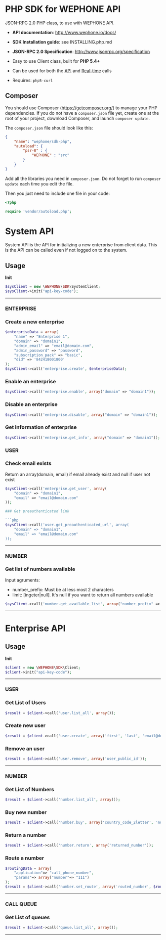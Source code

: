 PHP SDK for WEPHONE API
============

JSON-RPC 2.0 PHP class, to use with WEPHONE API.

* **API documentation**: http://www.wephone.io/docs/
* **SDK Installation guide**: see INSTALLING.php.md
* **JSON-RPC 2.0 Specification**: http://www.jsonrpc.org/specification

* Easy to use Client class, built for **PHP 5.4+**
* Can be used for both the [API][docs-api] and [Real-time][docs-realtime] calls
* Requires: `php5-curl`

[docs-api]: http://wephone.io/docs/
[docs-realtime]: http://wephone.io/docs/real-time/

## Composer

You should use Composer (https://getcomposer.org/) to manage your PHP dependencies.
If you do not have a `composer.json` file yet, create one at the root of your project, download Composer, and launch `composer update`.

The `composer.json` file should look like this:
```json
{
    "name": "wephone/sdk-php",
    "autoload": {
        "psr-0" : {
            "WEPHONE" : "src"
        }
    }
}
```

Add all the libraries you need in `composer.json`. Do not forget to run `composer update` each time you edit the file.

Then you just need to include one file in your code:
```php
<?php

require 'vendor/autoload.php';
```


# System API

System API is the API for initializing a new enterprise from client data. 
This is the API can be called even if not logged on to the system.

## Usage

**Init**
```php
$sysClient = new \WEPHONE\SDK\SystemClient;
$sysClient->init("api-key-code");
```


********************************************************************************


### ENTERPRISE
### Create a new enterprise

```php
$enterpriseData = array(
    "name" => "Enterprise 1",
    "domain" => "domain1",
    "admin_email" => "email@domain.com",
    "admin_password" => "password",
    "subscription_pack" => "basic",
    "did" => '842418001800'
);
$sysClient->call('enterprise.create', $enterpriseData);
```

### Enable an enterprise

```php
$sysClient->call('enterprise.enable', array("domain" => "domain1"));
```

### Disable an enterprise

```php
$sysClient->call('enterprise.disable', array("domain" => "domain1"));
```

### Get information of enterprise

```php
$sysClient->call('enterprise.get_info', array("domain" => "domain1"));
```


### USER
### Check email exists

Return an array(domain, email) if email already exist and null if user not exist

```php
$sysClient->call('enterprise.get_user', array(
    "domain" => "domain1", 
    "email" => "email@domain.com"
));

### Get preauthenticated link

```php
$sysClient->call('user.get_preauthenticated_url', array(
    "domain" => "domain1", 
    "email" => "email@domain.com"
));
```

********************************************************************************


### NUMBER
### Get list of numbers available

Input agruments: 
- number_prefix: Must be at less most 2 characters
- limit: [ingeter|null]. It's null if you want to return all numbers available

```php
$sysClient->call('number.get_available_list', array("number_prefix" => "8424", "limit" => 10));
```

********************************************************************************



# Enterprise API


## Usage

**Init**
```php
$client = new \WEPHONE\SDK\Client;
$client->init("api-key-code");
```

********************************************************************************


### USER
### Get List of Users

```php
$result = $client->call('user.list_all', array());
```

### Create new user

```php
$result = $client->call('user.create', array('first', 'last', 'email@domain.com'));
```

### Remove an user

```php
$result = $client->call('user.remove', array('user_public_id'));
```

********************************************************************************


### NUMBER
### Get List of Numbers

```php
$result = $client->call('number.list_all', array());
```

### Buy new number

```php
$result = $client->call('number.buy', array('country_code_2letter', 'number_prefix'));
```

### Return a number

```php
$result = $client->call('number.return', array('returned_number'));
```

### Route a number

```php
$routingData = array(
    "application"=> "call_phone_number", 
    "params"=> array("number"=> "111")
);
$result = $client->call('number.set_route', array('routed_number', $routingData));
```

********************************************************************************


### CALL QUEUE
### Get List of queues

```php
$result = $client->call('queue.list_all', array());
```



********************************************************************************


